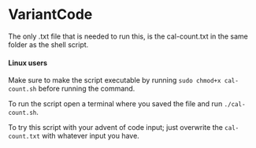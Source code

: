 VariantCode
======

The only .txt file that is needed to run this, is the cal-count.txt in the same folder as the shell 
script.

#### Linux users

Make sure to make the script executable by running `sudo chmod+x cal-count.sh` before running the 
command.

To run the script open a terminal where you saved the file and run `./cal-count.sh`.

To try this script with your advent of code input; just overwrite the `cal-count.txt` with whatever 
input you have.


